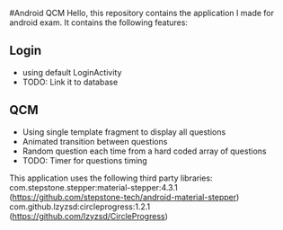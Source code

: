 #Android QCM
Hello, this repository contains the application I made for android exam.
It contains the following features:
## Login
- using default LoginActivity 
- TODO: Link it to database
## QCM
- Using single template fragment to display all questions
- Animated transition between questions 
- Random question each time from a hard coded array of questions
- TODO: Timer for questions timing

This application uses the following third party libraries:
  com.stepstone.stepper:material-stepper:4.3.1 (https://github.com/stepstone-tech/android-material-stepper)
  com.github.lzyzsd:circleprogress:1.2.1 (https://github.com/lzyzsd/CircleProgress)
